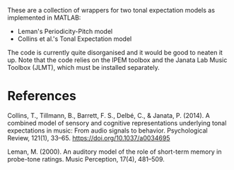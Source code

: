 These are a collection of wrappers for two tonal expectation models as implemented in MATLAB:

- Leman's Periodicity-Pitch model
- Collins et al.'s Tonal Expectation model

The code is currently quite disorganised and it would be good to neaten it up.
Note that the code relies on the IPEM toolbox and the Janata Lab Music Toolbox (JLMT),
which must be installed separately.

# References

Collins, T., Tillmann, B., Barrett, F. S., Delbé, C., & Janata, P. (2014). A combined model of sensory and cognitive representations underlying tonal expectations in music: From audio signals to behavior. Psychological Review, 121(1), 33–65. https://doi.org/10.1037/a0034695

Leman, M. (2000). An auditory model of the role of short-term memory in probe-tone ratings. Music Perception, 17(4), 481–509.
